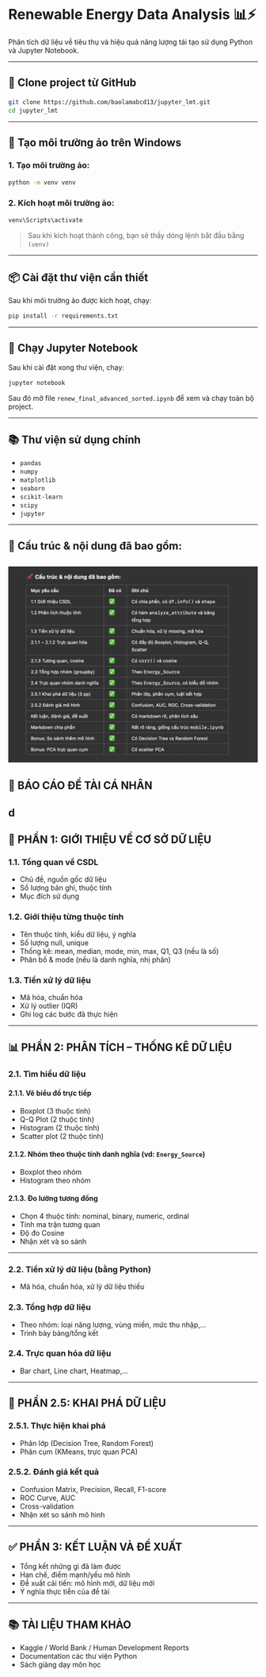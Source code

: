 # Renewable Energy Data Analysis 📊⚡

Phân tích dữ liệu về tiêu thụ và hiệu quả năng lượng tái tạo sử dụng Python và Jupyter Notebook.

---

## 📁 Clone project từ GitHub

```bash
git clone https://github.com/baolamabcd13/jupyter_lmt.git
cd jupyter_lmt
```

---

## 🧪 Tạo môi trường ảo trên Windows

### 1. Tạo môi trường ảo:

```bash
python -m venv venv
```

### 2. Kích hoạt môi trường ảo:

```bash
venv\Scripts\activate
```

> Sau khi kích hoạt thành công, bạn sẽ thấy dòng lệnh bắt đầu bằng `(venv)`

---

## 📦 Cài đặt thư viện cần thiết

Sau khi môi trường ảo được kích hoạt, chạy:

```bash
pip install -r requirements.txt
```

---

## 🚀 Chạy Jupyter Notebook

Sau khi cài đặt xong thư viện, chạy:

```bash
jupyter notebook
```

Sau đó mở file `renew_final_advanced_sorted.ipynb` để xem và chạy toàn bộ project.

---

## 📚 Thư viện sử dụng chính

- `pandas`
- `numpy`
- `matplotlib`
- `seaborn`
- `scikit-learn`
- `scipy`
- `jupyter`

---

## 📌 Cấu trúc & nội dung đã bao gồm:

## ![Tên ảnh](images/image.png)

## 📘 BÁO CÁO ĐỀ TÀI CÁ NHÂN

## d

## 📌 PHẦN 1: GIỚI THIỆU VỀ CƠ SỞ DỮ LIỆU

### 1.1. Tổng quan về CSDL

- Chủ đề, nguồn gốc dữ liệu
- Số lượng bản ghi, thuộc tính
- Mục đích sử dụng

### 1.2. Giới thiệu từng thuộc tính

- Tên thuộc tính, kiểu dữ liệu, ý nghĩa
- Số lượng null, unique
- Thống kê: mean, median, mode, min, max, Q1, Q3 (nếu là số)
- Phân bố & mode (nếu là danh nghĩa, nhị phân)

### 1.3. Tiền xử lý dữ liệu

- Mã hóa, chuẩn hóa
- Xử lý outlier (IQR)
- Ghi log các bước đã thực hiện

---

## 📊 PHẦN 2: PHÂN TÍCH – THỐNG KÊ DỮ LIỆU

### 2.1. Tìm hiểu dữ liệu

#### 2.1.1. Vẽ biểu đồ trực tiếp

- Boxplot (3 thuộc tính)
- Q-Q Plot (2 thuộc tính)
- Histogram (2 thuộc tính)
- Scatter plot (2 thuộc tính)

#### 2.1.2. Nhóm theo thuộc tính danh nghĩa (vd: `Energy_Source`)

- Boxplot theo nhóm
- Histogram theo nhóm

#### 2.1.3. Đo lường tương đồng

- Chọn 4 thuộc tính: nominal, binary, numeric, ordinal
- Tính ma trận tương quan
- Độ đo Cosine
- Nhận xét và so sánh

---

### 2.2. Tiền xử lý dữ liệu (bằng Python)

- Mã hóa, chuẩn hóa, xử lý dữ liệu thiếu

### 2.3. Tổng hợp dữ liệu

- Theo nhóm: loại năng lượng, vùng miền, mức thu nhập,...
- Trình bày bảng/tổng kết

### 2.4. Trực quan hóa dữ liệu

- Bar chart, Line chart, Heatmap,...

---

## 🧠 PHẦN 2.5: KHAI PHÁ DỮ LIỆU

### 2.5.1. Thực hiện khai phá

- Phân lớp (Decision Tree, Random Forest)
- Phân cụm (KMeans, trực quan PCA)

### 2.5.2. Đánh giá kết quả

- Confusion Matrix, Precision, Recall, F1-score
- ROC Curve, AUC
- Cross-validation
- Nhận xét so sánh mô hình

---

## ✅ PHẦN 3: KẾT LUẬN VÀ ĐỀ XUẤT

- Tổng kết những gì đã làm được
- Hạn chế, điểm mạnh/yếu mô hình
- Đề xuất cải tiến: mô hình mới, dữ liệu mới
- Ý nghĩa thực tiễn của đề tài

---

## 📚 TÀI LIỆU THAM KHẢO

- Kaggle / World Bank / Human Development Reports
- Documentation các thư viện Python
- Sách giảng dạy môn học
